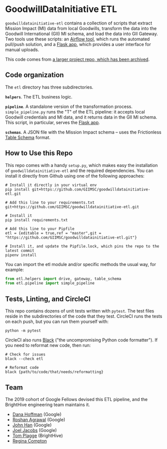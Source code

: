 # GoodwillDataInitiative ETL

`goodwilldatainitiative-etl` contains a collection of scripts that extract Mission Impact (MI) data from local Goodwills, transform the data into the Goodwill International (GII) MI schema, and load the data into GII Gateway. Two tools use these scripts: an [Airflow tool](https://github.com/GIIMSC/goodwilldatainitiative-airflow), which runs the automated pull/push solution, and a [Flask app](https://github.com/GIIMSC/goodwilldatainitiative-idcupload), which provides a user interface for manual uploads.

This code comes from [a larger project repo, which has been archived](https://github.com/GIIMSC/GoodwillDataInitiative).

## Code organization

The `etl` directory has three subdirectories.

**`helpers`**. The ETL business logic. 

**`pipeline`**. A standalone version of the transformation process. `simple_pipeline.py` runs the "T" of the ETL pipeline: it accepts local Goodwill credentials and MI data, and it returns data in the GII MI schema. This script, in particular, serves the [Flask app](https://github.com/GIIMSC/goodwilldatainitiative-idcupload).

**`schemas`**. A JSON file with the Mission Impact schema – uses the Frictionless [Table Schema](https://frictionlessdata.io/specs/table-schema/) format.

## How to Use this Repo

This repo comes with a handy `setup.py`, which makes easy the installation of `goodwilldatainitiative-etl` and the required dependencies. You can install it directly from Github using one of the following approaches:

```
# Install it directly in your virtual env
pip install git+https://github.com/GIIMSC/goodwilldatainitiative-etl.git
```

```
# Add this line to your requirements.txt 
git+https://github.com/GIIMSC/goodwilldatainitiative-etl.git

# Install it
pip install requirements.txt
```

```
# Add this line to your Pipfile
etl = {editable = true,ref = "master",git = "https://github.com/GIIMSC/goodwilldatainitiative-etl.git"}

# Install it, and update the Pipfile.lock, which pins the repo to the latest commit
pipenv install
```

You can import the etl module and/or specific methods the usual way, for example:

```python
from etl.helpers import drive, gateway, table_schema
from etl.pipeline import simple_pipeline
```

## Tests, Linting, and CircleCI

This repo contains dozens of unit tests written with `pytest`. The test files reside in the subdirectories of the code that they test. CircleCI runs the tests on each push, but you can run them yourself with:

`python -m pytest`

CircleCI also runs [Black](https://github.com/psf/black) ("the uncompromising Python code formatter"). If you need to reformat new code, then run:

```
# Check for issues
black --check etl

# Reformat code
black {path/to/code/that/needs/reformatting}
```

## Team

The 2019 cohort of Google Fellows devised this ETL pipeline, and the BrightHive engineering team maintains it.

* [Dana Hoffman](https://github.com/danawillow) (Google)
* [Roshan Agrawal](https://github.com/roshcagra) (Google)
* [John Han](https://github.com/hanjohn) (Google)
* [Joel Jacobs](https://github.com/jacobsjmd) (Google)
* [Tom Plagge](https://github.com/tplagge) (BrightHive)
* [Regina Compton]()